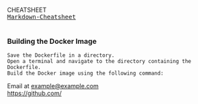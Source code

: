 CHEATSHEET
<kbd> <br> [Markdown-Cheatsheet](https://github.com/lifeparticle/Markdown-Cheatsheet) <br> </kbd>

### Building the Docker Image

    Save the Dockerfile in a directory.
    Open a terminal and navigate to the directory containing the Dockerfile.
    Build the Docker image using the following command:


Email at example@example.com    
<https://github.com/>
